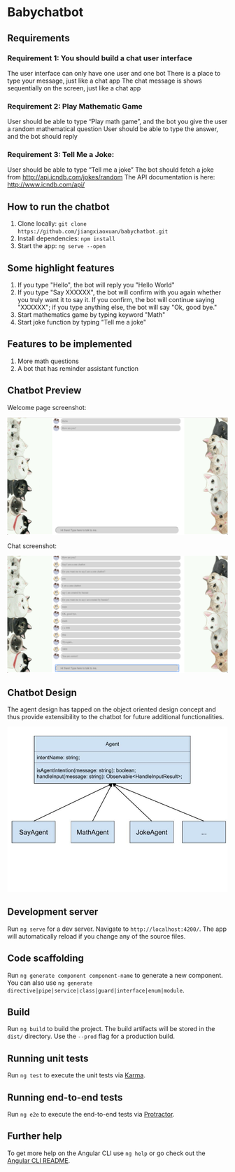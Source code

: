 # Babychatbot

## Requirements

### Requirement 1: You should build a chat user interface
The user interface can only have one user and one bot
There is a place to type your message, just like a chat app
The chat message is shows sequentially on the screen, just like a chat app

### Requirement 2: Play Mathematic Game
User should be able to type “Play math game”, and the bot you give the user a random mathematical question
User should be able to type the answer, and the bot should reply

### Requirement 3: Tell Me a Joke:
User should be able to type “Tell me a joke”
The bot should fetch a joke from http://api.icndb.com/jokes/random
The API documentation is here: http://www.icndb.com/api/

## How to run the chatbot

1. Clone locally: `git clone https://github.com/jiangxiaoxuan/babychatbot.git`
2. Install dependencies: `npm install`
3. Start the app: `ng serve --open` 

## Some highlight features

1. If you type "Hello", the bot will reply you "Hello World"
2. If you type "Say XXXXXX", the bot will confirm with you again whether you truly want it to say it. If you confirm, the bot will continue saying "XXXXXX"; if you type anything else, the bot will say "Ok, good bye."
3. Start mathematics game by typing keyword "Math"
4. Start joke function by typing "Tell me a joke"

## Features to be implemented

1. More math questions
2. A bot that has reminder assistant function

## Chatbot Preview

Welcome page screenshot:

<img src="https://github.com/jiangxiaoxuan/babychatbot/raw/master/screenshots/welcome-page.png" />

Chat screenshot:

<img src="https://github.com/jiangxiaoxuan/babychatbot/raw/master/screenshots/chat-preview.png" />

## Chatbot Design

The agent design has tapped on the object oriented design concept and thus provide extensibility to the chatbot for future additional functionalities.

<img src="https://github.com/jiangxiaoxuan/babychatbot/raw/master/screenshots/agent-design.jpg" />

## Development server

Run `ng serve` for a dev server. Navigate to `http://localhost:4200/`. The app will automatically reload if you change any of the source files.

## Code scaffolding

Run `ng generate component component-name` to generate a new component. You can also use `ng generate directive|pipe|service|class|guard|interface|enum|module`.

## Build

Run `ng build` to build the project. The build artifacts will be stored in the `dist/` directory. Use the `--prod` flag for a production build.

## Running unit tests

Run `ng test` to execute the unit tests via [Karma](https://karma-runner.github.io).

## Running end-to-end tests

Run `ng e2e` to execute the end-to-end tests via [Protractor](http://www.protractortest.org/).

## Further help

To get more help on the Angular CLI use `ng help` or go check out the [Angular CLI README](https://github.com/angular/angular-cli/blob/master/README.md).
